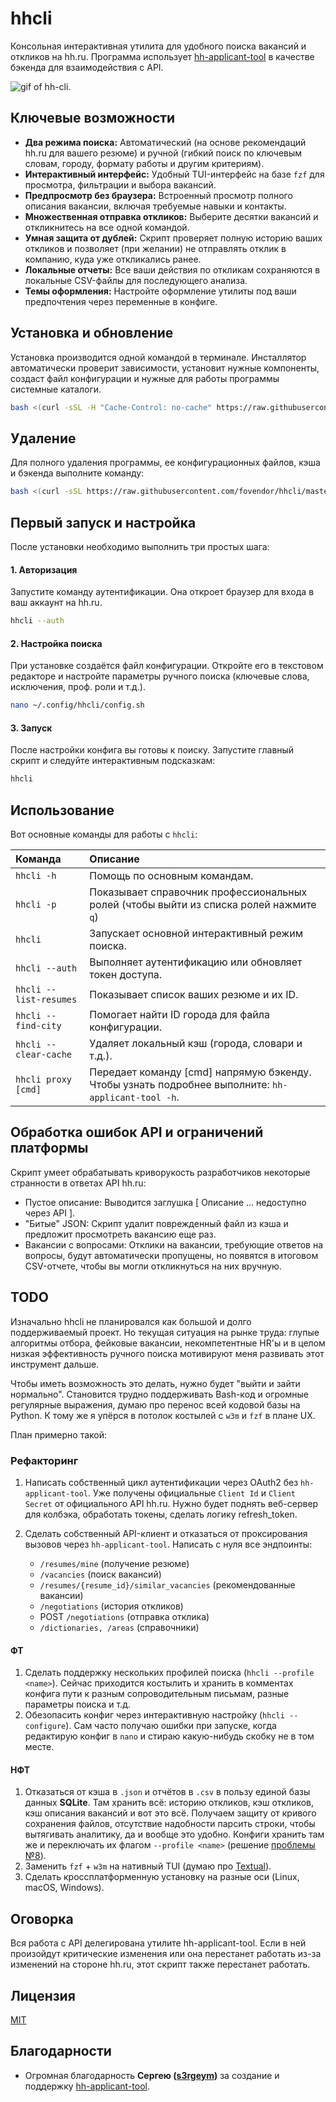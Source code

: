# hhcli

Консольная интерактивная утилита для удобного поиска вакансий и откликов на hh.ru. Программа использует [hh-applicant-tool](https://github.com/s3rgeym/hh-applicant-tool) в качестве бэкенда для взаимодействия с API.

![gif of hh-cli](img/review.gif "A short demo CLI TUI interface").

## Ключевые возможности

* **Два режима поиска:** Автоматический (на основе рекомендаций hh.ru для вашего резюме) и ручной (гибкий поиск по ключевым словам, городу, формату работы и другим критериям).
* **Интерактивный интерфейс:** Удобный TUI-интерфейс на базе `fzf` для просмотра, фильтрации и выбора вакансий.
* **Предпросмотр без браузера:** Встроенный просмотр полного описания вакансии, включая требуемые навыки и контакты.
* **Множественная отправка откликов:** Выберите десятки вакансий и откликнитесь на все одной командой.
* **Умная защита от дублей:** Скрипт проверяет полную историю ваших откликов и позволяет (при желании) не отправлять отклик в компанию, куда уже откликались ранее.
* **Локальные отчеты:** Все ваши действия по откликам сохраняются в локальные CSV-файлы для последующего анализа.
* **Темы оформления:** Настройте оформление утилиты под ваши предпочтения через переменные в конфиге.

## Установка и обновление

Установка производится одной командой в терминале. Инсталлятор автоматически проверит зависимости, установит нужные компоненты, создаст файл конфигурации и нужные для работы программы системные каталоги.

```bash
bash <(curl -sSL -H "Cache-Control: no-cache" https://raw.githubusercontent.com/fovendor/hhcli/master/install.sh) install
```

## Удаление

Для полного удаления программы, ее конфигурационных файлов, кэша и бэкенда выполните команду:

```bash
bash <(curl -sSL https://raw.githubusercontent.com/fovendor/hhcli/master/install.sh) uninstall
```

## Первый запуск и настройка

После установки необходимо выполнить три простых шага:

#### 1. Авторизация

Запустите команду аутентификации. Она откроет браузер для входа в ваш аккаунт на hh.ru.

```bash
hhcli --auth
```

#### 2. Настройка поиска

При установке создаётся файл конфигурации. Откройте его в текстовом редакторе и настройте параметры ручного поиска (ключевые слова, исключения, проф. роли и т.д.).

```bash
nano ~/.config/hhcli/config.sh
```

#### 3. Запуск

После настройки конфига вы готовы к поиску. Запустите главный скрипт и следуйте интерактивным подсказкам:

```bash
hhcli
```

## Использование

Вот основные команды для работы с `hhcli`:

| Команда | Описание |
| :--- | :--- |
| `hhcli -h` | Помощь по основным командам. |
| `hhcli -p` | Показывает справочник профессиональных ролей (чтобы выйти из списка ролей нажмите `q`) |
| `hhcli` | Запускает основной интерактивный режим поиска. |
| `hhcli --auth` | Выполняет аутентификацию или обновляет токен доступа. |
| `hhcli --list-resumes` | Показывает список ваших резюме и их ID. |
| `hhcli --find-city` | Помогает найти ID города для файла конфигурации. |
| `hhcli --clear-cache` | Удаляет локальный кэш (города, словари и т.д.). |
| `hhcli proxy [cmd]`	| Передает команду [cmd] напрямую бэкенду. Чтобы узнать подробнее выполните: `hh-applicant-tool -h`. |

## Обработка ошибок API и ограничений платформы

Скрипт умеет обрабатывать криворукость разработчиков некоторые странности в ответах API hh.ru:

- Пустое описание: Выводится заглушка [ Описание ... недоступно через API ].
- "Битые" JSON: Скрипт удалит поврежденный файл из кэша и предложит просмотреть вакансию еще раз.
- Вакансии с вопросами: Отклики на вакансии, требующие ответов на вопросы, будут автоматически пропущены, но появятся в итоговом CSV-отчете, чтобы вы могли откликнуться на них вручную.

## TODO

Изначально hhcli не планировался как большой и долго поддерживаемый проект. Но текущая ситуация на рынке труда: глупые алгоритмы отбора, фейковые вакансии, некомпетентные HR'ы и в целом низкая эффективность ручного поиска мотивируют меня развивать этот инструмент дальше. 

Чтобы иметь возможность это делать, нужно будет "выйти и зайти нормально". Становится трудно поддерживать Bash-код и огромные регулярные выражения, думаю про перенос всей кодовой базы на Python. К тому же я упёрся в потолок костылей с `w3m` и `fzf` в плане UX.

План примерно такой:

### Рефакторинг

1. Написать собственный цикл аутентификации через OAuth2 без `hh-applicant-tool`. Уже получены официальные `Client Id` и `Client Secret` от официального API hh.ru. Нужно будет поднять веб-сервер для колбэка, обработать токены, сделать логику refresh_token.
2. Сделать собственный API-клиент и отказаться от проксирования вызовов через `hh-applicant-tool`. Написать с нуля все эндпоинты:

   - `/resumes/mine` (получение резюме)
   - `/vacancies` (поиск вакансий)
   - `/resumes/{resume_id}/similar_vacancies` (рекомендованные вакансии)
   - `/negotiations` (история откликов)
   - POST `/negotiations` (отправка отклика)
   - `/dictionaries, /areas` (справочники)

#### ФТ

1. Сделать поддержку нескольких профилей поиска (`hhcli --profile <name>`). Сейчас приходится костылить и хранить в комментах конфига пути к разным сопроводительным письмам, разные параметры поиска и т.д. 
2. Обезопасить конфиг через интерактивную настройку (`hhcli --configure`). Сам часто получаю ошибки при запуске, когда редактирую конфиг в `nano` и стираю какую-нибудь скобку не в том месте.

#### НФТ

1. Отказаться от кэша в `.json` и отчётов в `.csv` в пользу единой базы данных **SQLite**. Там хранить всё: историю откликов, кэш откликов, кэш описания вакансий и вот это всё. Получаем защиту от кривого сохранения файлов, отсутствие надобности парсить строки, чтобы вытягивать аналитику, да и вообще это удобно. Конфиги хранить там же и переключать их флагом `--profile <name>` (решение [проблемы №8](https://github.com/fovendor/hhcli/issues/8)).
2. Заменить `fzf` + `w3m` на нативный TUI (думаю про [Textual](https://github.com/textualize/textual/)).
3. Сделать кроссплатформенную установку на разные оси (Linux, macOS, Windows).

## Оговорка

Вся работа с API делегирована утилите hh-applicant-tool. Если в ней произойдут критические изменения или она перестанет работать из-за изменений на стороне hh.ru, этот скрипт также перестанет работать.

## Лицензия

[MIT](https://choosealicense.com/licenses/mit/)

## Благодарности

- Огромная благодарность **Сергею ([s3rgeym](https://github.com/s3rgeym))** за создание и поддержку [hh-applicant-tool](https://github.com/s3rgeym/hh-applicant-tool).
